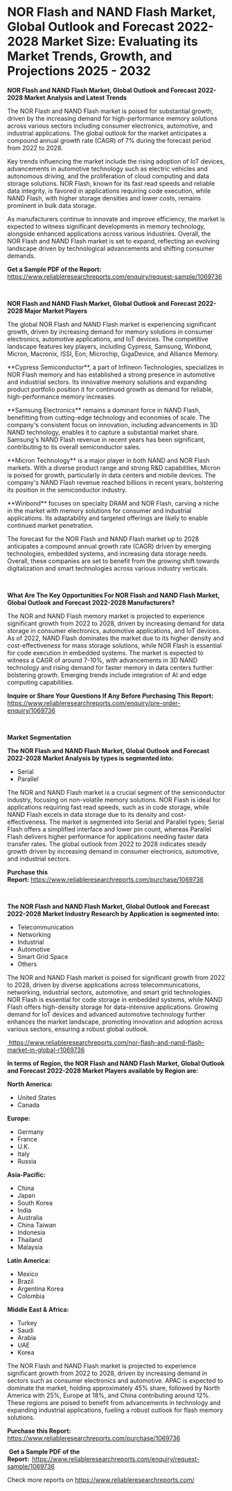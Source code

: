 <p><h1>NOR Flash and NAND Flash Market, Global Outlook and Forecast 2022-2028 Market Size: Evaluating its Market Trends, Growth, and Projections 2025 - 2032</h1></p><p><strong>NOR Flash and NAND Flash Market, Global Outlook and Forecast 2022-2028 Market Analysis and Latest Trends</strong></p>
<p><p>The NOR Flash and NAND Flash market is poised for substantial growth, driven by the increasing demand for high-performance memory solutions across various sectors including consumer electronics, automotive, and industrial applications. The global outlook for the market anticipates a compound annual growth rate (CAGR) of 7% during the forecast period from 2022 to 2028. </p><p>Key trends influencing the market include the rising adoption of IoT devices, advancements in automotive technology such as electric vehicles and autonomous driving, and the proliferation of cloud computing and data storage solutions. NOR Flash, known for its fast read speeds and reliable data integrity, is favored in applications requiring code execution, while NAND Flash, with higher storage densities and lower costs, remains prominent in bulk data storage.</p><p>As manufacturers continue to innovate and improve efficiency, the market is expected to witness significant developments in memory technology, alongside enhanced applications across various industries. Overall, the NOR Flash and NAND Flash market is set to expand, reflecting an evolving landscape driven by technological advancements and shifting consumer demands.</p></p>
<p><strong>Get a Sample PDF of the Report:&nbsp;</strong> <a href="https://www.reliableresearchreports.com/enquiry/request-sample/1069736?utm_campaign=3028&utm_medium=2&utm_source=Github&utm_content=ia&utm_term=21032025&utm_id=nor-flash-and-nand-flash-market-global-outlook-and-forecast-2022-2028">https://www.reliableresearchreports.com/enquiry/request-sample/1069736</a></p>
<p>&nbsp;</p>
<p><strong>NOR Flash and NAND Flash Market, Global Outlook and Forecast 2022-2028 Major Market Players</strong></p>
<p><p>The global NOR Flash and NAND Flash market is experiencing significant growth, driven by increasing demand for memory solutions in consumer electronics, automotive applications, and IoT devices. The competitive landscape features key players, including Cypress, Samsung, Winbond, Micron, Macronix, ISSI, Eon, Microchip, GigaDevice, and Alliance Memory.</p><p>**Cypress Semiconductor**, a part of Infineon Technologies, specializes in NOR Flash memory and has established a strong presence in automotive and industrial sectors. Its innovative memory solutions and expanding product portfolio position it for continued growth as demand for reliable, high-performance memory increases.</p><p>**Samsung Electronics** remains a dominant force in NAND Flash, benefitting from cutting-edge technology and economies of scale. The company's consistent focus on innovation, including advancements in 3D NAND technology, enables it to capture a substantial market share. Samsung's NAND Flash revenue in recent years has been significant, contributing to its overall semiconductor sales.</p><p>**Micron Technology** is a major player in both NAND and NOR Flash markets. With a diverse product range and strong R&D capabilities, Micron is poised for growth, particularly in data centers and mobile devices. The company's NAND Flash revenue reached billions in recent years, bolstering its position in the semiconductor industry.</p><p>**Winbond** focuses on specialty DRAM and NOR Flash, carving a niche in the market with memory solutions for consumer and industrial applications. Its adaptability and targeted offerings are likely to enable continued market penetration.</p><p>The forecast for the NOR Flash and NAND Flash market up to 2028 anticipates a compound annual growth rate (CAGR) driven by emerging technologies, embedded systems, and increasing data storage needs. Overall, these companies are set to benefit from the growing shift towards digitalization and smart technologies across various industry verticals.</p></p>
<p>&nbsp;</p>
<p><strong>What Are The Key Opportunities For NOR Flash and NAND Flash Market, Global Outlook and Forecast 2022-2028 Manufacturers?</strong></p>
<p><p>The NOR and NAND Flash memory market is projected to experience significant growth from 2022 to 2028, driven by increasing demand for data storage in consumer electronics, automotive applications, and IoT devices. As of 2022, NAND Flash dominates the market due to its higher density and cost-effectiveness for mass storage solutions, while NOR Flash is essential for code execution in embedded systems. The market is expected to witness a CAGR of around 7-10%, with advancements in 3D NAND technology and rising demand for faster memory in data centers further bolstering growth. Emerging trends include integration of AI and edge computing capabilities.</p></p>
<p><strong>Inquire or Share Your Questions If Any Before Purchasing This Report:</strong> <a href="https://www.reliableresearchreports.com/enquiry/pre-order-enquiry/1069736?utm_campaign=3028&utm_medium=2&utm_source=Github&utm_content=ia&utm_term=21032025&utm_id=nor-flash-and-nand-flash-market-global-outlook-and-forecast-2022-2028">https://www.reliableresearchreports.com/enquiry/pre-order-enquiry/1069736</a></p>
<p>&nbsp;</p>
<p><strong>Market Segmentation</strong></p>
<p><strong>The NOR Flash and NAND Flash Market, Global Outlook and Forecast 2022-2028 Market Analysis by types is segmented into:</strong></p>
<p><ul><li>Serial</li><li>Parallel</li></ul></p>
<p><p>The NOR and NAND Flash market is a crucial segment of the semiconductor industry, focusing on non-volatile memory solutions. NOR Flash is ideal for applications requiring fast read speeds, such as in code storage, while NAND Flash excels in data storage due to its density and cost-effectiveness. The market is segmented into Serial and Parallel types; Serial Flash offers a simplified interface and lower pin count, whereas Parallel Flash delivers higher performance for applications needing faster data transfer rates. The global outlook from 2022 to 2028 indicates steady growth driven by increasing demand in consumer electronics, automotive, and industrial sectors.</p></p>
<p><strong>Purchase this Report:&nbsp;</strong><a href="https://www.reliableresearchreports.com/purchase/1069736?utm_campaign=3028&utm_medium=2&utm_source=Github&utm_content=ia&utm_term=21032025&utm_id=nor-flash-and-nand-flash-market-global-outlook-and-forecast-2022-2028">https://www.reliableresearchreports.com/purchase/1069736</a></p>
<p>&nbsp;</p>
<p><strong>The NOR Flash and NAND Flash Market, Global Outlook and Forecast 2022-2028 Market Industry Research by Application is segmented into:</strong></p>
<p><ul><li>Telecommunication</li><li>Networking</li><li>Industrial</li><li>Automotive</li><li>Smart Grid Space</li><li>Others</li></ul></p>
<p><p>The NOR and NAND Flash market is poised for significant growth from 2022 to 2028, driven by diverse applications across telecommunications, networking, industrial sectors, automotive, and smart grid technologies. NOR Flash is essential for code storage in embedded systems, while NAND Flash offers high-density storage for data-intensive applications. Growing demand for IoT devices and advanced automotive technology further enhances the market landscape, promoting innovation and adoption across various sectors, ensuring a robust global outlook.</p></p>
<p><a href="https://www.reliableresearchreports.com/nor-flash-and-nand-flash-market-in-global-r1069736?utm_campaign=3028&utm_medium=2&utm_source=Github&utm_content=ia&utm_term=21032025&utm_id=nor-flash-and-nand-flash-market-global-outlook-and-forecast-2022-2028">&nbsp;https://www.reliableresearchreports.com/nor-flash-and-nand-flash-market-in-global-r1069736</a></p>
<p><strong>In terms of Region, the NOR Flash and NAND Flash Market, Global Outlook and Forecast 2022-2028 Market Players available by Region are:</strong></p>
<p>
    <p> <strong> North America: </strong>
        <ul>
            <li>United States</li>
            <li>Canada</li>
        </ul>
        </p> 
    <p> <strong> Europe: </strong>
        <ul>
            <li>Germany</li>
            <li>France</li>
            <li>U.K.</li>
            <li>Italy</li>
            <li>Russia</li>
        </ul>
        </p> 
    <p> <strong> Asia-Pacific: </strong>
        <ul>
            <li>China</li>
            <li>Japan</li>
            <li>South Korea</li>
            <li>India</li>
            <li>Australia</li>
            <li>China Taiwan</li>
            <li>Indonesia</li>
            <li>Thailand</li>
            <li>Malaysia</li>
        </ul>
        </p> 
    <p> <strong> Latin America: </strong>
        <ul>
            <li>Mexico</li>
            <li>Brazil</li>
            <li>Argentina Korea</li>
            <li>Colombia</li>
        </ul>
        </p> 
    <p> <strong> Middle East & Africa: </strong>
        <ul>
            <li>Turkey</li>
            <li>Saudi</li>
            <li>Arabia</li>
            <li>UAE</li>
            <li>Korea</li>
        </ul>
    </p>
    </p>
<p><p>The NOR Flash and NAND Flash market is projected to experience significant growth from 2022 to 2028, driven by increasing demand in sectors such as consumer electronics and automotive. APAC is expected to dominate the market, holding approximately 45% share, followed by North America with 25%, Europe at 18%, and China contributing around 12%. These regions are poised to benefit from advancements in technology and expanding industrial applications, fueling a robust outlook for flash memory solutions.</p></p>
<p><strong>Purchase this Report: </strong><a href="https://www.reliableresearchreports.com/purchase/1069736?utm_campaign=3028&utm_medium=2&utm_source=Github&utm_content=ia&utm_term=21032025&utm_id=nor-flash-and-nand-flash-market-global-outlook-and-forecast-2022-2028">https://www.reliableresearchreports.com/purchase/1069736</a></p>
<p>&nbsp;<strong>Get a Sample PDF of the Report:&nbsp;&nbsp;</strong><a href="https://www.reliableresearchreports.com/enquiry/request-sample/1069736?utm_campaign=3028&utm_medium=2&utm_source=Github&utm_content=ia&utm_term=21032025&utm_id=nor-flash-and-nand-flash-market-global-outlook-and-forecast-2022-2028">https://www.reliableresearchreports.com/enquiry/request-sample/1069736</a></p>
<p><strong></strong></p>
<p>Check more reports on <a href="https://www.reliableresearchreports.com/?utm_campaign=3028&utm_medium=2&utm_source=Github&utm_content=ia&utm_term=21032025&utm_id=nor-flash-and-nand-flash-market-global-outlook-and-forecast-2022-2028">https://www.reliableresearchreports.com/</a></p>